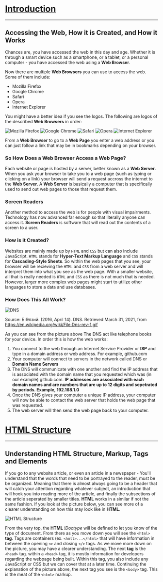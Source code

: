 # <ins>Introduction</ins> # 
---
## Accessing the Web, How it is Created, and How it Works ## 

Chances are, you have accessed the web in this day and age. Whether it is through a smart device such as a smartphone, or a tablet, or a personal computer - you have accessed the web using a **Web Browser**. 

Now there are multiple **Web Browsers** you can use to access the web. Some of them include: 

* Mozilla Firefox 
* Google Chrome
* Safari
* Opera
* Internet Explorer 

You might have a better idea if you see the logos. The following are logos of the described **Web Browsers** in order: 

![Mozilla Firefox](https://www.mozilla.org/media/protocol/img/logos/firefox/browser/logo-lg-high-res.fbc7ffbb50fd.png)
![Google Chrome](https://i.pinimg.com/originals/0a/6b/c7/0a6bc77193c559f6e6c986bbf87227c6.png)
![Safari](https://support.uakron.edu/wiki/images/d/d4/Safari-logo.png)
![Opera](https://pngimg.com/uploads/opers/opers_PNG25.png)
![Internet Explorer](http://guiadeinternet.com/files/2011/11/Internet_Explorer_9.png)

From a **Web Browser** to go to a **Web Page** you enter a web address or you can just follow a link that may be in bookmarks depending on your browser. 

### So How Does a Web Browser Access a Web Page? 

Each website or page is hosted by a server, better known as a **Web Server**. When you ask your browser to take you to a web page (such as typing or clicking on a link) your browser will send a request accross the internet to the **Web Server**. A **Web Server** is basically a computer that is specifically used to send out web pages to those that request them. 

### Screen Readers 

Another method to access the web is for people with visual impairments. Technology has now advanced far enough so that literally anyone can access it. **Screen Readers** is software that will read out the contents of a screen to a user. 

### How is it Created? 

Websites are mainly made up by `HTML` and `CSS` but can also include JavaScript. `HTML` stands for **Hyper-Text Markup Language** and `CSS` stands for **Cascading-Style Sheets**. So within the web pages that you see, your browser will be recieving the `HTML` and `CSS` from a web server and will interpret them into what you see as the web page. With a smaller website, all that is really needed is `HTML` and `CSS` as there is not much that is needed. However, larger more complex web pages might start to utilize other languages to store a data and use databases. 

### How Does This All Work? 

![DNS](https://upload.wikimedia.org/wikipedia/commons/7/7e/Dns-rev-1.gif)

Source: Б.Өлзий. (2016, April 14). DNS. Retrieved March 31, 2021, from https://en.wikipedia.org/wiki/File:Dns-rev-1.gif

As you can see from the picture above The DNS act like telephone books for your device. In order this is how the web works: 

1. You connect to the web through an Internet Service Provider or **ISP** and type in a domain address or web address. For example, github.com 
1. Your computer will connect to servers in the network called DNS or **Domain Name Servers**
1. The DNS will communicate with one another and find the IP address that is associated with the domain name that you requested which was (in our example) github.com. **IP addresses are associated with each domain names and are numbers that are up to 12 digits and sepetrated by periods. Example, 192.168.1.0** 
1. Once the DNS gives your computer a unique IP address, your computer will now be able to contact the web server that holds the web page that was requested. 
1. The web server will then send the web page back to your computer.  

# <ins>HTML Structure</ins> #
---

## Understanding HTML Structure, Markup, Tags and Elements 

If you go to any website article, or even an article in a newspaper - You'll understand that the words that need to be portrayed to the reader, must be be organized. Meaning that there is almost always going to be a header that will catch your attention regarding whatever subject, an introduction that will hook you into reading more of the article, and finally the subsections of the article seperated by smaller titles. **HTML** works in a similar if not the same fashion. If you look at the picture below, you can see more of a clearer understanding on how this may look like in **HTML**. 

![HTML Structure](https://3.bp.blogspot.com/-sgm6BBz6KbM/VuarmPKRJ1I/AAAAAAAAG4Q/5GDCRhO09IgiCE2DQXhA0OVaxlylGWvvw/s1600/html-structure.png)

From the very top, the **HTML** _!Doctype_ will be defined to let you know of the type of document. From there as you move down you will see the `<html>` **tag**. Tags are containers (ex. `<hmtl>...</html>` that will have information in between the opening `<>` and closing `</>` tags. As we move more down on the picture, you may have a clearer understanding. The next **tag** is the `<head>` tag. within a `<head>` tag, it is mostly information for developers regarding the webpage being built. Within this tag, you also include any JavaScript or CSS but we can cover that at a later time. Continuing the explanation of the picture above, the next tag you see is the `<body>` tag. This is the meat of the `<html>` markup. 











